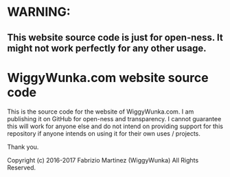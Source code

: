 # WARNING:
## This website source code is just for open-ness. It might not work perfectly for any other usage.

# WiggyWunka.com website source code
This is the source code for the website of WiggyWunka.com. I am publishing it on GitHub for open-ness and transparency.
I cannot guarantee this will work for anyone else and do not intend on providing support for this repository if anyone intends on using it for their own uses / projects.

Thank you.

Copyright (c) 2016-2017 Fabrizio Martinez (WiggyWunka) All Rights Reserved.
